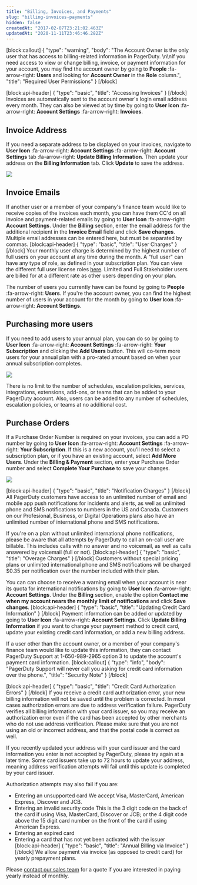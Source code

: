```yaml
---
title: "Billing, Invoices, and Payments"
slug: "billing-invoices-payments"
hidden: false
createdAt: "2017-02-07T23:21:02.463Z"
updatedAt: "2020-11-11T23:46:46.282Z"
---
```

[block:callout]
{
  "type": "warning",
  "body": "The Account Owner is the only user that has access to billing-related information in PagerDuty. \n\nIf you need access to view or change billing, invoice, or payment information for your account, you may find the account owner by going to **People** :fa-arrow-right: **Users** and looking for **Account Owner** in the **Role** column.",
  "title": "Required User Permissions"
}
[/block]

[block:api-header]
{
  "type": "basic",
  "title": "Accessing Invoices"
}
[/block]
Invoices are automatically sent to the account owner's login email address every month. They can also be viewed at by time by going to **User Icon** :fa-arrow-right: **Account Settings** :fa-arrow-right: **Invoices**.

## Invoice Address

If you need a separate address to be displayed on your invoices, navigate to **User Icon** :fa-arrow-right: **Account Settings** :fa-arrow-right: **Account Settings** tab :fa-arrow-right: **Update Billing Information**. Then update your address on the **Billing Information** tab. Click **Update** to save the address.

![](https://files.readme.io/ce5d530-UpdateBillingAddress.png)

## Invoice Emails

If another user or a member of your company's finance team would like to receive copies of the invoices each month, you can have them CC'd on all invoice and payment-related emails by going to **User Icon** :fa-arrow-right: **Account Settings**. Under the **Billing** section, enter the email address for the additional recipient in the **Invoice Email** field and click **Save changes**. Multiple email addresses can be entered here, but must be separated by commas.
[block:api-header]
{
  "type": "basic",
  "title": "User Charges"
}
[/block]
Your monthly user charge is determined by the highest number of full users on your account at any time during the month. A "full user" can have any type of role, as defined in your subscription plan. You can view the different full user license roles [here](https://support.pagerduty.com/docs/advanced-permissions#section-what-old-roles-do-the-new-roles-correspond-with-). Limited and Full Stakeholder users are billed for at a different rate as other users depending on your plan.

The number of users you currently have can be found by going to **People** :fa-arrow-right: **Users**. If you're the account owner, you can find the highest number of users in your account for the month by going to **User Icon** :fa-arrow-right: **Account Settings**.

## Purchasing more users

If you need to add users to your annual plan, you can do so by going to **User Icon** :fa-arrow-right: **Account Settings** :fa-arrow-right: **Your Subscription** and clicking the **Add Users** button. This will co-term more users for your annual plan with a pro-rated amount based on when your annual subscription completes.

![](https://files.readme.io/cdbfd9f-Account_Settings_-_PagerDuty.png)

There is no limit to the number of schedules, escalation policies, services, integrations, extensions, add-ons, or teams that can be added to your PagerDuty account. Also, users can be added to any number of schedules, escalation policies, or teams at no additional cost.
## Purchase Orders

If a Purchase Order Number is required on your invoices, you can add a PO number by going to **User Icon** :fa-arrow-right: **Account Settings** :fa-arrow-right: **Your Subscription**. If this is a new account, you’ll need to select a subscription plan, or if you have an existing account, select **Add More Users**. Under the **Billing & Payment** section, enter your Purchase Order number and select **Complete Your Purchase** to save your changes.


![](https://files.readme.io/03d86a4-Screen_Shot_2020-10-15_at_9.35.58_AM.png)


[block:api-header]
{
  "type": "basic",
  "title": "Notification Charges"
}
[/block]
All PagerDuty customers have access to an unlimited number of email and mobile app push notifications for incidents and alerts, as well as unlimited phone and SMS notifications to numbers in the US and Canada. Customers on our Profesional, Business, or Digital Operations plans also have an unlimited number of international phone and SMS notifications.

If you're on a plan without unlimited international phone notifications, please be aware that all attempts by PagerDuty to call an on-call user are billable. This includes calls with no answer and no voicemail, as well as calls answered by voicemail (full or not).
[block:api-header]
{
  "type": "basic",
  "title": "Overage Charges"
}
[/block]
Customers without special pricing plans or unlimited international phone and SMS notifications will be charged $0.35 per notification over the number included with their plan.

You can can choose to receive a warning email when your account is near its quota for international notifications by going to **User Icon** :fa-arrow-right: **Account Settings**. Under the **Billing** section, enable the option **Contact me when my account nears the monthly limit of notifications** and click **Save changes**.
[block:api-header]
{
  "type": "basic",
  "title": "Updating Credit Card Information"
}
[/block]
Payment information can be added or updated by going to **User Icon** :fa-arrow-right: **Account Settings**. Click **Update Billing Information** if you want to change your payment method to credit card, update your existing credit card information, or add a new billing address.

If a user other than the account owner, or a member of your company's finance team would like to update this information, they can contact PagerDuty Support at 1-650-989-2965 option 3 to update the account's payment card information.
[block:callout]
{
  "type": "info",
  "body": "PagerDuty Support will never call you asking for credit card information over the phone.",
  "title": "Security Note"
}
[/block]

[block:api-header]
{
  "type": "basic",
  "title": "Credit Card Authorization Errors"
}
[/block]
If you receive a credit card authorization error, your new billing information will not be saved until the problem is corrected. In most cases authorization errors are due to address verification failure. PagerDuty verifies all billing information with your card issuer, so you may receive an authorization error even if the card has been accepted by other merchants who do not use address verification. Please make sure that you are not using an old or incorrect address, and that the postal code is correct as well.

If you recently updated your address with your card issuer and the card information you enter is not accepted by PagerDuty, please try again at a later time. Some card issuers take up to 72 hours to update your address, meaning address verification attempts will fail until this update is completed by your card issuer.

Authorization attempts may also fail if you are:

* Entering an unsupported card
We accept Visa, MasterCard, American Express, Discover and JCB.
* Entering an invalid security code
This is the 3 digit code on the back of the card if using Visa, MasterCard, Discover or JCB; or the 4 digit code above the 15 digit card number on the front of the card if using American Express.
* Entering an expired card
* Entering a card that has not yet been activated with the issuer
[block:api-header]
{
  "type": "basic",
  "title": "Annual Billing via Invoice"
}
[/block]
We allow payment via invoice (as opposed to credit card) for yearly prepayment plans.

Please [contact our sales team](mailto:sales@pagerduty.com) for a quote if you are interested in paying yearly instead of monthly.